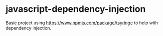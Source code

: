 # javascript-dependency-injection

Basic project using https://www.npmjs.com/package/tsyringe to help with dependency injection.
